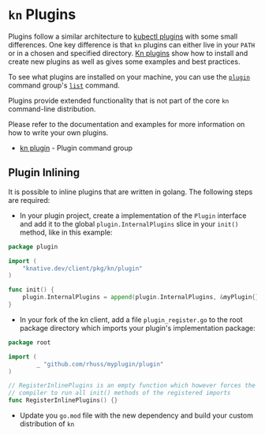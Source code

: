 # `kn` Plugins

Plugins follow a similar architecture to
[kubectl plugins](https://kubernetes.io/docs/tasks/extend-kubectl/kubectl-plugins/)
with some small differences. One key difference is that `kn` plugins can either
live in your `PATH` or in a chosen and specified directory.
[Kn plugins](https://github.com/knative/client/tree/master/docs/cmd/kn_plugin.md)
show how to install and create new plugins as well as gives some examples and
best practices.

To see what plugins are installed on your machine, you can use the
[`plugin`](https://github.com/knative/client/tree/master/docs/cmd/kn_plugin.md)
command group's
[`list`](https://github.com/knative/client/tree/master/docs/cmd/kn_plugin_list.md)
command.

Plugins provide extended functionality that is not part of the core `kn`
command-line distribution.

Please refer to the documentation and examples for more information on how to
write your own plugins.

- [kn plugin](../cmd/kn_plugin.md) - Plugin command group


## Plugin Inlining

It is possible to inline plugins that are written in golang.
The following steps are required:

* In your plugin project, create a implementation of the `Plugin` interface and add it to the global `plugin.InternalPlugins` slice in your `init()` method, like in this example:

```go
package plugin

import (
	"knative.dev/client/pkg/kn/plugin"
)

func init() {
	plugin.InternalPlugins = append(plugin.InternalPlugins, &myPlugin{})
}
```

* In your fork of the kn client, add a file `plugin_register.go` to the root package directory which imports your plugin's implementation package:

```go
package root

import (
        _ "github.com/rhuss/myplugin/plugin"
)

// RegisterInlinePlugins is an empty function which however forces the
// compiler to run all init() methods of the registered imports
func RegisterInlinePlugins() {}
```

* Update you `go.mod` file with the new dependency and build your custom distribution of `kn`

